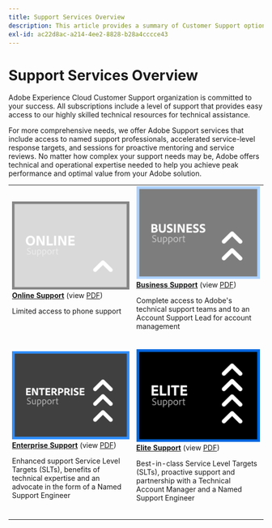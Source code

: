 ```yaml
---
title: Support Services Overview
description: This article provides a summary of Customer Support options for Adobe Experience Cloud. These options include Online, Business, Enterprise, and Elite.
exl-id: ac22d8ac-a214-4ee2-8828-b28a4cccce43
---
```

# Support Services Overview

Adobe Experience Cloud Customer Support organization is committed to your success. All subscriptions include a level of support that provides easy access to our highly skilled technical resources for technical assistance. 

For more comprehensive needs, we offer Adobe Support services that include access to named support professionals, accelerated service-level response targets, and sessions for proactive mentoring and service reviews. No matter how complex your support needs may be, Adobe offers technical and operational expertise needed to help you achieve peak performance and optimal value from your Adobe solution.

<table style="table-layout:fixed">
<tr>
  <td>
    <a href="online.md">
    <img alt="Online" src="assets/OnlineSupportThumbnail.png"/>
    </a>
    <div>
    <a href="online.md"><strong>Online Support</strong></a> (view <a href="assets/OnlineSupportDatasheet.pdf" target="_blank">PDF</a>)
    </div>
    <p>Limited access to phone support</p>
    <br>
  </td>
  <td>
    <a href="business.md">
      <img alt="Business" src="assets/BusinessSupportThumbnail.png">
    </a>
    <div>
    <a href="business.md"><strong>Business Support</strong></a> (view <a href="assets/BusinessSupportDatasheet.pdf" target="_blank">PDF</a>)
    </div>
    <p>Complete access to Adobe's technical support teams and to an Account Support Lead for account management</p>
    <br>
  </td>
</tr>
<tr>
  <td>
    <a href="enterprise.md">
    <img alt="Enterprise" src="assets/EnterpriseSupportThumbnail.png"/>
    </a>
    <div>
    <a href="enterprise.md"><strong>Enterprise Support</strong></a> (view <a href="assets/EnterpriseSupportDatasheet.pdf" target="_blank">PDF</a>)
    </div>
    <p>Enhanced support Service Level Targets (SLTs), benefits of technical expertise and an advocate in the form of a Named Support Engineer</p>
    <br>
  </td>
  <td>
    <a href="elite.md">
      <img alt="Elite" src="assets/EliteSupportThumbnail.png">
    </a>
    <div>
    <a href="elite.md"><strong>Elite Support</strong></a> (view <a href="assets/EliteSupportDatasheet.pdf" target="_blank">PDF</a>)
    </div>
    <p>Best-in-class Service Level Targets (SLTs), proactive support and partnership with a Technical Account Manager and a Named Support Engineer</p>
    <br>
  </td>
</tr>
</table>

